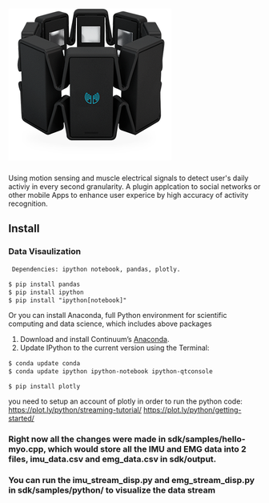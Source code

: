 # ![LayeredSensing](Paper_Slides/myo_image_black.png)

Using motion sensing and muscle electrical signals to detect user's daily activiy in every second granularity.
A plugin applcation to social networks or other mobile Apps to enhance user experice by high accuracy of activity recognition.

## Install
### Data Visaulization

```
 Dependencies: ipython notebook, pandas, plotly.
```

```
$ pip install pandas
$ pip install ipython
$ pip install "ipython[notebook]"
```
Or you can install Anaconda, full Python environment for scientific computing and data science, which includes above packages
1. Download and install Continuum’s [Anaconda](https://www.continuum.io/downloads).
2. Update IPython to the current version using the Terminal:

```
$ conda update conda
$ conda update ipython ipython-notebook ipython-qtconsole
```

```
$ pip install plotly
```
you need to setup an account of plotly in order to run the python code:
    https://plot.ly/python/streaming-tutorial/
    https://plot.ly/python/getting-started/

### Right now all the changes were made in sdk/samples/hello-myo.cpp, which would store all the IMU and EMG data into 2 files, imu_data.csv and emg_data.csv in sdk/output.

### You can run the imu_stream_disp.py and emg_stream_disp.py in sdk/samples/python/ to visualize the data stream
